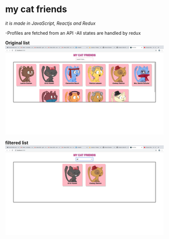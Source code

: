 # my cat friends #

_it is made in JavaScript, Reactjs and Redux_

-Profiles are fetched from an API
-All states are handled by redux

**Original list**
![not filtered image](/screenshots/not_filtered.png)


**filtered list**
![filtered image](/screenshots/filtered.png)
